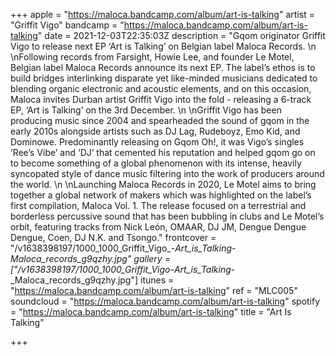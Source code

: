 +++
apple = "https://maloca.bandcamp.com/album/art-is-talking"
artist = "Griffit Vigo"
bandcamp = "https://maloca.bandcamp.com/album/art-is-talking"
date = 2021-12-03T22:35:03Z
description = "Gqom originator Griffit Vigo to release next EP ‘Art is Talking’ on Belgian label Maloca Records.   \n  \nFollowing records from Farsight, Howie Lee, and founder Le Motel, Belgian label Maloca Records announce its next EP. The label’s ethos is to build bridges interlinking disparate yet like-minded musicians dedicated to blending organic electronic and acoustic elements, and on this occasion, Maloca invites Durban artist Griffit Vigo into the fold - releasing a 6-track EP, ‘Art is Talking’ on the 3rd December.   \n  \nGriffit Vigo has been producing music since 2004 and spearheaded the sound of gqom in the early 2010s alongside artists such as DJ Lag, Rudeboyz, Emo Kid, and Dominowe. Predominantly releasing on Gqom Oh!, it was Vigo’s singles ’Ree’s Vibe’ and ‘DJ’ that cemented his reputation and helped gqom go on to become something of a global phenomenon with its intense, heavily syncopated style of dance music filtering into the work of producers around the world.   \n  \nLaunching Maloca Records in 2020, Le Motel aims to bring together a global network of makers which was highlighted on the label’s first compilation, Maloca Vol. 1. The release focused on a terrestrial and borderless percussive sound that has been bubbling in clubs and Le Motel’s orbit, featuring tracks from Nick León, OMAAR, DJ JM, Dengue Dengue Dengue, Coen, DJ N.K. and Tsongo."
frontcover = "/v1638398197/1000_1000_Griffit_Vigo_-_Art_is_Talking_-_Maloca_records_g9qzhy.jpg"
gallery = ["/v1638398197/1000_1000_Griffit_Vigo_-_Art_is_Talking_-_Maloca_records_g9qzhy.jpg"]
itunes = "https://maloca.bandcamp.com/album/art-is-talking"
ref = "MLC005"
soundcloud = "https://maloca.bandcamp.com/album/art-is-talking"
spotify = "https://maloca.bandcamp.com/album/art-is-talking"
title = "Art Is Talking"

+++
